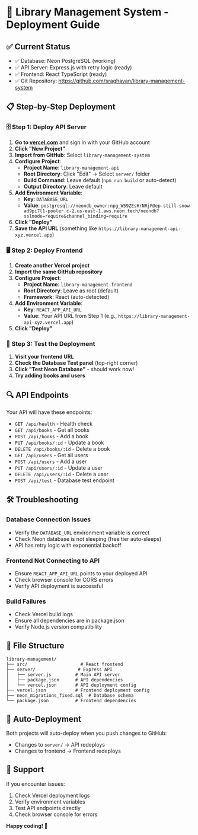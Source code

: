 # 🚀 Library Management System - Deployment Guide

## ✅ Current Status
- ✅ Database: Neon PostgreSQL (working)
- ✅ API Server: Express.js with retry logic (ready)
- ✅ Frontend: React TypeScript (ready)
- ✅ Git Repository: https://github.com/sraghavan/library-management-system

## 📋 Step-by-Step Deployment

### 🗄️ **Step 1: Deploy API Server**

1. **Go to [vercel.com](https://vercel.com)** and sign in with your GitHub account
2. **Click "New Project"**
3. **Import from GitHub**: Select `library-management-system`
4. **Configure Project**:
   - **Project Name**: `library-management-api`
   - **Root Directory**: Click "Edit" → Select `server/` folder
   - **Build Command**: Leave default (`npm run build` or auto-detect)
   - **Output Directory**: Leave default
5. **Add Environment Variable**:
   - **Key**: `DATABASE_URL`
   - **Value**: `postgresql://neondb_owner:npg_W59ZEsHrNRjF@ep-still-snow-ad9pi7l1-pooler.c-2.us-east-1.aws.neon.tech/neondb?sslmode=require&channel_binding=require`
6. **Click "Deploy"**
7. **Save the API URL** (something like `https://library-management-api-xyz.vercel.app`)

### 🖥️ **Step 2: Deploy Frontend**

1. **Create another Vercel project**
2. **Import the same GitHub repository**
3. **Configure Project**:
   - **Project Name**: `library-management-frontend`
   - **Root Directory**: Leave as root (default)
   - **Framework**: React (auto-detected)
4. **Add Environment Variable**:
   - **Key**: `REACT_APP_API_URL`
   - **Value**: Your API URL from Step 1 (e.g., `https://library-management-api-xyz.vercel.app`)
5. **Click "Deploy"**

### 🔧 **Step 3: Test the Deployment**

1. **Visit your frontend URL**
2. **Check the Database Test panel** (top-right corner)
3. **Click "Test Neon Database"** - should work now!
4. **Try adding books and users**

## 🔍 **API Endpoints**

Your API will have these endpoints:
- `GET /api/health` - Health check
- `GET /api/books` - Get all books
- `POST /api/books` - Add a book
- `PUT /api/books/:id` - Update a book
- `DELETE /api/books/:id` - Delete a book
- `GET /api/users` - Get all users
- `POST /api/users` - Add a user
- `PUT /api/users/:id` - Update a user
- `DELETE /api/users/:id` - Delete a user
- `POST /api/test` - Database test endpoint

## 🛠️ **Troubleshooting**

### Database Connection Issues
- Verify the `DATABASE_URL` environment variable is correct
- Check Neon database is not sleeping (free tier auto-sleeps)
- API has retry logic with exponential backoff

### Frontend Not Connecting to API
- Ensure `REACT_APP_API_URL` points to your deployed API
- Check browser console for CORS errors
- Verify API deployment is successful

### Build Failures
- Check Vercel build logs
- Ensure all dependencies are in package.json
- Verify Node.js version compatibility

## 📁 **File Structure**
```
library-management/
├── src/                    # React frontend
├── server/                # Express API
│   ├── server.js         # Main API server
│   ├── package.json      # API dependencies
│   └── vercel.json       # API deployment config
├── vercel.json           # Frontend deployment config
├── neon_migrations_fixed.sql  # Database schema
└── package.json          # Frontend dependencies
```

## 🔄 **Auto-Deployment**
Both projects will auto-deploy when you push changes to GitHub:
- Changes to `server/` → API redeploys
- Changes to frontend → Frontend redeploys

## 📧 **Support**
If you encounter issues:
1. Check Vercel deployment logs
2. Verify environment variables
3. Test API endpoints directly
4. Check browser console for errors

**Happy coding! 🎉**